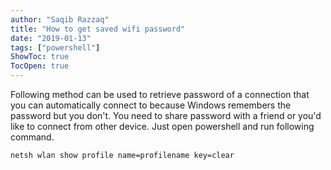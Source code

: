 ```yaml
---
author: "Saqib Razzaq"
title: "How to get saved wifi password"
date: "2019-01-13"
tags: ["powershell"]
ShowToc: true
TocOpen: true
---
```


Following method can be used to retrieve password of a connection that you can automatically connect to because Windows remembers the password but you don't. You need to share password with a friend or you'd like to connect from other device. Just open powershell and run following command.

`netsh wlan show profile name=profilename key=clear`